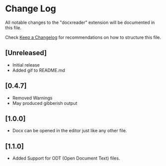 # Change Log

All notable changes to the "docxreader" extension will be documented in this file.

Check [Keep a Changelog](http://keepachangelog.com/) for recommendations on how to structure this file.

## [Unreleased]

-   Initial release
-   Added gif to README.md

## [0.4.7]

-   Removed Warnings
-   May produced gibberish output

## [1.0.0]

-   Docx can be opened in the editor just like any other file.

## [1.1.0]

-   Added Support for ODT (Open Document Text) files.
